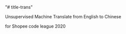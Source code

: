 "# title-trans" 

Unsupervised Machine Translate from English to Chinese

for Shopee code league 2020

